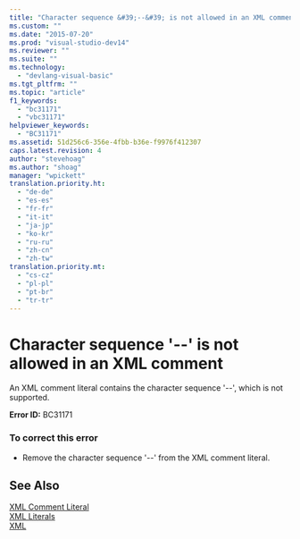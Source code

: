 ```yaml
---
title: "Character sequence &#39;--&#39; is not allowed in an XML comment | Microsoft Docs"
ms.custom: ""
ms.date: "2015-07-20"
ms.prod: "visual-studio-dev14"
ms.reviewer: ""
ms.suite: ""
ms.technology: 
  - "devlang-visual-basic"
ms.tgt_pltfrm: ""
ms.topic: "article"
f1_keywords: 
  - "bc31171"
  - "vbc31171"
helpviewer_keywords: 
  - "BC31171"
ms.assetid: 51d256c6-356e-4fbb-b36e-f9976f412307
caps.latest.revision: 4
author: "stevehoag"
ms.author: "shoag"
manager: "wpickett"
translation.priority.ht: 
  - "de-de"
  - "es-es"
  - "fr-fr"
  - "it-it"
  - "ja-jp"
  - "ko-kr"
  - "ru-ru"
  - "zh-cn"
  - "zh-tw"
translation.priority.mt: 
  - "cs-cz"
  - "pl-pl"
  - "pt-br"
  - "tr-tr"
---
```

# Character sequence &#39;--&#39; is not allowed in an XML comment
An XML comment literal contains the character sequence '--', which is not supported.  
  
 **Error ID:** BC31171  
  
### To correct this error  
  
-   Remove the character sequence '--' from the XML comment literal.  
  
## See Also  
 [XML Comment Literal](../../visual-basic/language-reference/xml-literals/xml-comment-literal.md)   
 [XML Literals](../../visual-basic/language-reference/xml-literals/index.md)   
 [XML](../../visual-basic/programming-guide/language-features/xml/index.md)